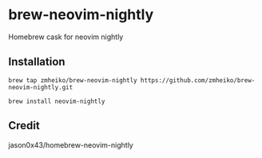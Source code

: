 # brew-neovim-nightly

Homebrew cask for neovim nightly

## Installation

```
brew tap zmheiko/brew-neovim-nightly https://github.com/zmheiko/brew-neovim-nightly.git
```
```
brew install neovim-nightly
```

## Credit

jason0x43/homebrew-neovim-nightly
